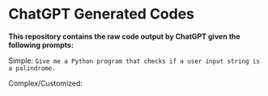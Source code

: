 # ChatGPT Generated Codes

**This repository contains the raw code output by ChatGPT given the following prompts:**


Simple:
`Give me a Python program that checks if a user input string is a palindrome.`

Complex/Customized:
